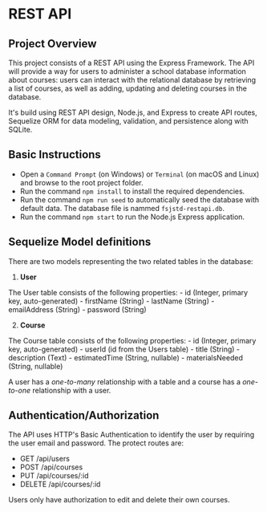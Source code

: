 # REST API
## Project Overview
This project consists of a REST API using the Express Framework. The API will provide a way for users to administer a school database information about courses: users can interact with the relational database by retrieving a list of courses, as well as adding, updating and deleting courses in the database.

It's build using REST API design, Node.js, and Express to create API routes, Sequelize ORM for data modeling, validation, and persistence along with SQLite.

## Basic Instructions
- Open a `Command Prompt` (on Windows) or `Terminal` (on macOS and Linux) and browse to the root project folder.
- Run the command `npm install` to install the required dependencies.
- Run the command `npm run seed` to automatically seed the database with default data. The database file is nammed `fsjstd-restapi.db`.
- Run the command `npm start` to run the Node.js Express application.

## Sequelize Model definitions
There are two models representing the two related tables in the database:
1. **User** 

The User table consists of the following properties:
    - id (Integer, primary key, auto-generated)
    - firstName (String)
    - lastName (String)
    - emailAddress (String)
    - password (String)

2. **Course**

The Course table consists of the following properties:
    - id (Integer, primary key, auto-generated)
    - userId (id from the Users table)
    - title (String)
    - description (Text)
    - estimatedTime (String, nullable)
    - materialsNeeded (String, nullable)

A user has a *one-to-many* relationship with a table and a course has a *one-to-one* relationship with a user.

## Authentication/Authorization
The API uses HTTP's Basic Authentication to identify the user by requiring the user email and password. The protect routes are:
- GET /api/users
- POST /api/courses
- PUT /api/courses/:id
- DELETE /api/courses/:id

Users only have authorization to edit and delete their own courses.